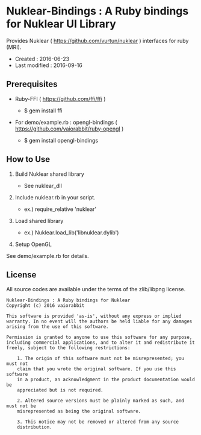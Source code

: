 # Nuklear-Bindings : A Ruby bindings for Nuklear UI Library #

Provides Nuklear ( https://github.com/vurtun/nuklear ) interfaces for ruby (MRI).

*   Created : 2016-06-23
*   Last modified : 2016-09-16

## Prerequisites ##

*   Ruby-FFI ( https://github.com/ffi/ffi )
    *   $ gem install ffi

*   For demo/example.rb : opengl-bindings ( https://github.com/vaiorabbit/ruby-opengl )
    *   $ gem install opengl-bindings

## How to Use ##

1. Build Nuklear shared library
    *   See nuklear_dll

2. Include nuklear.rb in your script.
    *   ex.) require_relative 'nuklear'

3. Load shared library
    *   ex.) Nuklear.load_lib('libnuklear.dylib')

4. Setup OpenGL

See demo/example.rb for details.

## License ##

All source codes are available under the terms of the zlib/libpng license.

	Nuklear-Bindings : A Ruby bindings for Nuklear
	Copyright (c) 2016 vaiorabbit
	
	This software is provided 'as-is', without any express or implied
	warranty. In no event will the authors be held liable for any damages
	arising from the use of this software.
	
	Permission is granted to anyone to use this software for any purpose,
	including commercial applications, and to alter it and redistribute it
	freely, subject to the following restrictions:
	
	    1. The origin of this software must not be misrepresented; you must not
	    claim that you wrote the original software. If you use this software
	    in a product, an acknowledgment in the product documentation would be
	    appreciated but is not required.
	
	    2. Altered source versions must be plainly marked as such, and must not be
	    misrepresented as being the original software.
	
	    3. This notice may not be removed or altered from any source
	    distribution.
